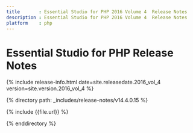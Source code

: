 ```yaml
---
title		: Essential Studio for PHP 2016 Volume 4  Release Notes
description	: Essential Studio for PHP 2016 Volume 4  Release Notes
platform	: php
---
```


# Essential Studio for PHP Release Notes

{% include release-info.html date=site.releasedate.2016_vol_4 version=site.version.2016_vol_4 %} 

{% directory path: _includes/release-notes/v14.4.0.15 %}

{% include {{file.url}} %}

{% enddirectory %}